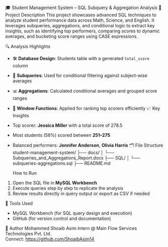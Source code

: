 
 🎓 Student Management System – SQL Subquery & Aggregation Analysis
🧾 Project Description
This project showcases advanced SQL techniques to analyze student performance data across Math, Science, and English. It leverages subqueries, aggregations, and conditional logic to extract key insights, such as identifying top performers, comparing scores to dynamic averages, and bucketing score ranges using CASE expressions.

🔍 Analysis Highlights
- 🛠️ **Database Design**: Students table with a generated `total_score` column
- 🔢 **Subqueries**: Used for conditional filtering against subject-wise averages
- 📊 **Aggregations**: Calculated conditional averages and grouped score ranges
- 🧠 **Window Functions**: Applied for ranking top scorers efficiently
 📈 Key Insights
- Top scorer: **Jessica Miller** with a total score of 278.5
- Most students (58%) scored between **251–275**
- Balanced performers: **Jennifer Anderson**, **Olivia Harris**
🗂️ File Structure
student-management-system/
├── docs/
│   └── Subqueries_and_Aggregations_Report.docx
├── SQL/
│   └── subqueries-aggregations.sql
├── README.md

  How to Run
1. Open the SQL file in **MySQL Workbench**
2. Execute queries step by step to replicate the analysis
3. Review results directly in query output or export as CSV if needed

 📌 Tools Used
- MySQL Workbench (for SQL query design and execution)
- GitHub (for version control and documentation)


 🙋 Author
Mohammed Shoaib Asim
Intern @ Main Flow Services Technologies Pvt. Ltd.  
Connect: https://github.com/ShoaibAsim14

